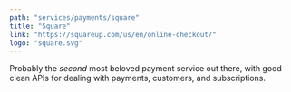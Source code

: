 ```yaml
---
path: "services/payments/square"
title: "Square"
link: "https://squareup.com/us/en/online-checkout/"
logo: "square.svg"
---
```


Probably the _second_ most beloved payment service out there, with good clean APIs for dealing with payments, customers, and subscriptions.
